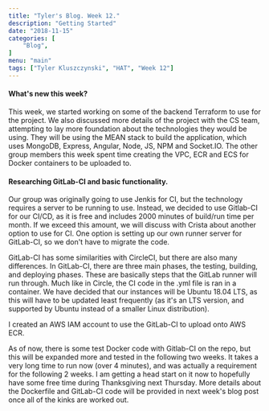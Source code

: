 ```yaml
--- 
title: "Tyler's Blog. Week 12." 
description: "Getting Started" 
date: "2018-11-15" 
categories: [ 
    "Blog",
] 
menu: "main" 
tags: ["Tyler Kluszczynski", "HAT", "Week 12"]
---
```


#### What's new this week?

This week, we started working on some of the backend Terraform to use for the project. We also discussed more details of the project with the CS team, attempting to lay more foundation about the technologies they would be using. They will be using the MEAN stack to build the application, which uses MongoDB, Express, Angular, Node, JS, NPM and Socket.IO. The other group members this week spent time creating the VPC, ECR and ECS for Docker containers to be uploaded to.

#### Researching GitLab-CI and basic functionality.

Our group was originally going to use Jenkis for CI, but the technology requires a server to be running to use. Instead, we decided to use Gitlab-CI for our CI/CD, as it is free and includes 2000 minutes of build/run time per month. If we exceed this amount, we will discuss with Crista about another option to use for CI. One option is setting up our own runner server for GitLab-CI, so we don't have to migrate the code. 

GitLab-CI has some similarities with CircleCI, but there are also many differences. In GitLab-CI, there are three main phases, the testing, building, and deploying phases. These are basically steps that the GitLab runner will run through. Much like in Circle, the CI code in the .yml file is ran in a container. We have decided that our instances will be Ubuntu 18.04 LTS, as this will have to be updated least frequently (as it's an LTS version, and supported by Ubuntu instead of a smaller Linux distribution). 

I created an AWS IAM account to use the GitLab-CI to upload onto AWS ECR. 

As of now, there is some test Docker code with Gitlab-CI on the repo, but this will be expanded more and tested in the following two weeks. It takes a very long time to run now (over 4 minutes), and was actually a requirement for the following 2 weeks. I am getting a head start on it now to hopefully have some free time during Thanksgiving next Thursday. More details about the Dockerfile and GitLab-CI code will be provided in next week's blog post once all of the kinks are worked out.
